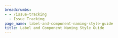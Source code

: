 ```yaml
---
breadcrumbs:
- - /issue-tracking
  - Issue Tracking
page_name: label-and-component-naming-style-guide
title: Label and Component Naming Style Guide
---
```


